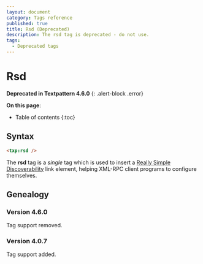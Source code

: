 ```yaml
---
layout: document
category: Tags reference
published: true
title: Rsd (Deprecated)
description: The rsd tag is deprecated - do not use.
tags:
  - Deprecated tags
---
```


# Rsd

**Deprecated in Textpattern 4.6.0**
{: .alert-block .error}

**On this page**:

* Table of contents
{:toc}

## Syntax

~~~ html
<txp:rsd />
~~~

The **rsd** tag is a *single* tag which is used to insert a [Really Simple Discoverability](https://github.com/danielberlinger/rsd) link element, helping XML-RPC client programs to configure themselves.

## Genealogy

### Version 4.6.0

Tag support removed.

### Version 4.0.7

Tag support added.
